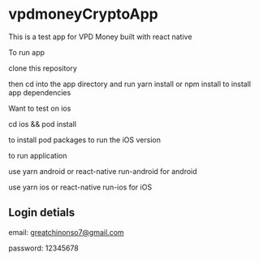 # vpdmoneyCryptoApp

This is a test app for VPD Money built with react native

To run app

clone this repository

then cd into the app directory and run yarn install or npm install to install app dependencies

Want to test on ios

cd ios && pod install 

to install pod packages to run the iOS version


to run application

use yarn android or react-native run-android for android 

use yarn ios or react-native run-ios for iOS

## Login detials

email: greatchinonso7@gmail.com

password: 12345678
